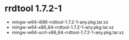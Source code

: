 # rrdtool 1.7.2-1

 - mingw-w64-i686-rrdtool-1.7.2-1-any.pkg.tar.xz
 - mingw-w64-x86_64-rrdtool-1.7.2-1-any.pkg.tar.xz
 - mingw-w64-ucrt-x86_64-rrdtool-1.7.2-1-any.pkg.tar.xz
